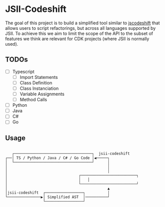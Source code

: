 # JSII-Codeshift

The goal of this project is to build a simplified tool similar to [jscodeshift](https://github.com/facebook/jscodeshift) that allows users to script refactorings, but across all languages supported by JSII. To achieve this we aim to limit the scope of the API to the subset of features we think are relevant for CDK projects (where JSII is normally used). 


## TODOs

- [ ] Typescript
  - [ ] Import Statements
  - [ ] Class Definition
  - [ ] Class Instanciation
  - [ ] Variable Assignments
  - [ ] Method Calls
- [ ] Python
- [ ] Java
- [ ] C#
- [ ] Go

## Usage

<code>
   ┌───────────────────────────────────┐  jsii-codeshift
┌──│ TS / Python / Java / C# / Go Code │◀─────┐
│  └───────────────────────────────────┘      │
│                                             │
│                                             │
│                                ┌─────────────────────────┐
│                                │ <You changing the AST>  │
│                                └─────────────────────────┘
│                                             ▲
│jsii-codeshift  ┌─────────────────┐          │
└───────────────▶│ Simplified AST  │──────────┘
                 └─────────────────┘
</code>